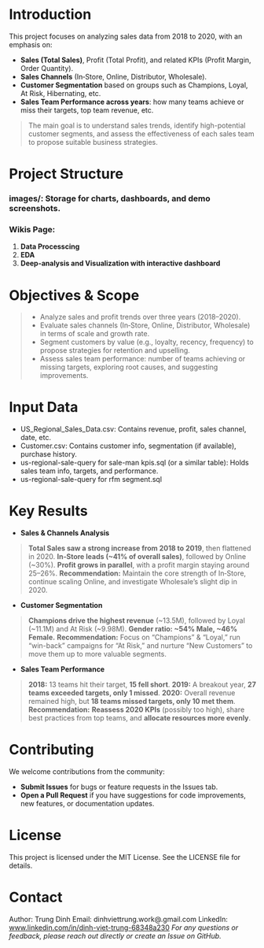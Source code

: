 # **Introduction**
This project focuses on analyzing sales data from 2018 to 2020, with an emphasis on:

* **Sales (Total Sales)**, Profit (Total Profit), and related KPIs (Profit Margin, Order Quantity).
* **Sales Channels** (In‐Store, Online, Distributor, Wholesale).
* **Customer Segmentation** based on groups such as Champions, Loyal, At Risk, Hibernating, etc.
* **Sales Team Performance across years**: how many teams achieve or miss their targets, top team revenue, etc.
>The main goal is to understand sales trends, identify high-potential customer segments, and assess the effectiveness of each sales team to propose suitable business strategies.

# **Project Structure**

### **images/:** Storage for charts, dashboards, and demo screenshots.
### **Wikis Page:**
  1. **Data Processcing**
  2. **EDA**
  3. **Deep-analysis and Visualization with interactive dashboard**

# **Objectives & Scope**
>* Analyze sales and profit trends over three years (2018–2020).
>* Evaluate sales channels (In‐Store, Online, Distributor, Wholesale) in terms of scale and growth rate.
>* Segment customers by value (e.g., loyalty, recency, frequency) to propose strategies for retention and upselling.
>* Assess sales team performance: number of teams achieving or missing targets, exploring root causes, and suggesting improvements.

# Input Data
* US_Regional_Sales_Data.csv: Contains revenue, profit, sales channel, date, etc.
* Customer.csv: Contains customer info, segmentation (if available), purchase history.
* us-regional-sale-query for sale-man kpis.sql (or a similar table): Holds sales team info, targets, and performance.
* us-regional-sale-query for rfm segment.sql

# Key Results
* **Sales & Channels Analysis**
>**Total Sales saw a strong increase from 2018 to 2019**, then flattened in 2020.
>**In‐Store leads (~41% of overall sales)**, followed by Online (~30%).
>**Profit grows in parallel**, with a profit margin staying around 25–26%.
**Recommendation:** Maintain the core strength of In‐Store, continue scaling Online, and investigate Wholesale’s slight dip in 2020.

* **Customer Segmentation**
> **Champions drive the highest revenue** (~13.5M), followed by Loyal (~11.1M) and At Risk (~9.98M).
> **Gender ratio: ~54% Male, ~46% Female.**
**Recommendation:** Focus on “Champions” & “Loyal,” run “win-back” campaigns for “At Risk,” and nurture “New Customers” to move them up to more valuable segments.

* **Sales Team Performance**
>**2018:** 13 teams hit their target, **15 fell short**.
>**2019:** A breakout year, **27 teams exceeded targets, only 1 missed**.
>**2020:** Overall revenue remained high, but **18 teams missed targets, only 10 met them**.
**Recommendation:** **Reassess 2020 KPIs** (possibly too high), share best practices from top teams, and **allocate resources more evenly**.

# Contributing
We welcome contributions from the community:

* **Submit Issues** for bugs or feature requests in the Issues tab.
* **Open a Pull Request** if you have suggestions for code improvements, new features, or documentation updates.

# License
This project is licensed under the MIT License. See the LICENSE file for details.

# Contact
Author: Trung Dinh
Email: dinhviettrung.work@.gmail.com
LinkedIn: www.linkedin.com/in/dinh-viet-trung-68348a230
_For any questions or feedback, please reach out directly or create an Issue on GitHub._
